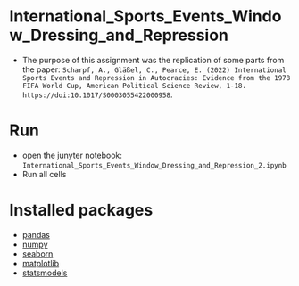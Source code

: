 # International_Sports_Events_Window_Dressing_and_Repression

* The purpose of this assignment was the replication of some parts from the paper: `Scharpf, A., Gläßel, C., Pearce, E. (2022) International Sports Events and Repression in Autocracies: Evidence from the 1978 FIFA World Cup, American Political Science Review, 1-18. https://doi:10.1017/S0003055422000958`. 

# Run 
* open the junyter notebook: `International_Sports_Events_Window_Dressing_and_Repression_2.ipynb`
* Run all cells

# Installed packages

* [pandas](https://pandas.pydata.org/docs/)
* [numpy](https://numpy.org/)
* [seaborn](http://seaborn.pydata.org/)
* [matplotlib](https://matplotlib.org/)
* [statsmodels](https://www.statsmodels.org/stable/index.html)
